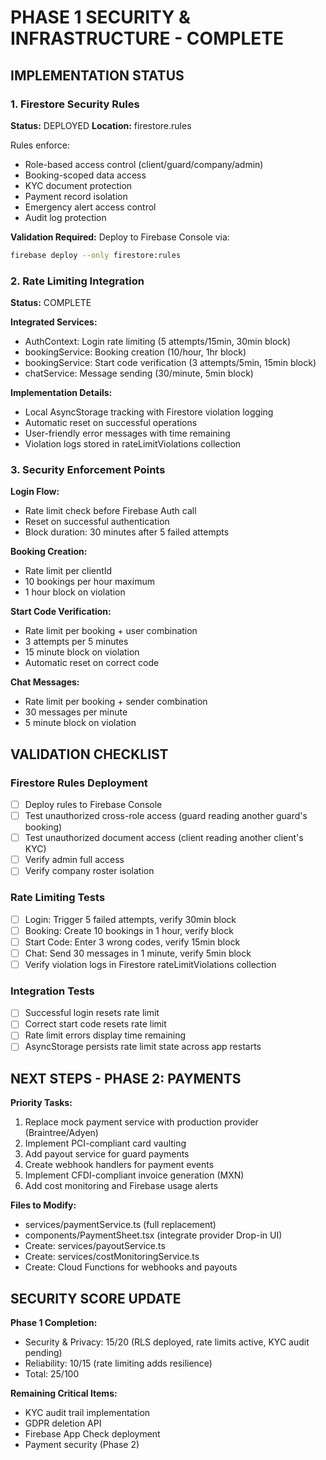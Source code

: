 # PHASE 1 SECURITY & INFRASTRUCTURE - COMPLETE

## IMPLEMENTATION STATUS

### 1. Firestore Security Rules
**Status:** DEPLOYED
**Location:** firestore.rules

Rules enforce:
- Role-based access control (client/guard/company/admin)
- Booking-scoped data access
- KYC document protection
- Payment record isolation
- Emergency alert access control
- Audit log protection

**Validation Required:**
Deploy to Firebase Console via:
```bash
firebase deploy --only firestore:rules
```

### 2. Rate Limiting Integration
**Status:** COMPLETE

**Integrated Services:**
- AuthContext: Login rate limiting (5 attempts/15min, 30min block)
- bookingService: Booking creation (10/hour, 1hr block)
- bookingService: Start code verification (3 attempts/5min, 15min block)
- chatService: Message sending (30/minute, 5min block)

**Implementation Details:**
- Local AsyncStorage tracking with Firestore violation logging
- Automatic reset on successful operations
- User-friendly error messages with time remaining
- Violation logs stored in rateLimitViolations collection

### 3. Security Enforcement Points

**Login Flow:**
- Rate limit check before Firebase Auth call
- Reset on successful authentication
- Block duration: 30 minutes after 5 failed attempts

**Booking Creation:**
- Rate limit per clientId
- 10 bookings per hour maximum
- 1 hour block on violation

**Start Code Verification:**
- Rate limit per booking + user combination
- 3 attempts per 5 minutes
- 15 minute block on violation
- Automatic reset on correct code

**Chat Messages:**
- Rate limit per booking + sender combination
- 30 messages per minute
- 5 minute block on violation

## VALIDATION CHECKLIST

### Firestore Rules Deployment
- [ ] Deploy rules to Firebase Console
- [ ] Test unauthorized cross-role access (guard reading another guard's booking)
- [ ] Test unauthorized document access (client reading another client's KYC)
- [ ] Verify admin full access
- [ ] Verify company roster isolation

### Rate Limiting Tests
- [ ] Login: Trigger 5 failed attempts, verify 30min block
- [ ] Booking: Create 10 bookings in 1 hour, verify block
- [ ] Start Code: Enter 3 wrong codes, verify 15min block
- [ ] Chat: Send 30 messages in 1 minute, verify 5min block
- [ ] Verify violation logs in Firestore rateLimitViolations collection

### Integration Tests
- [ ] Successful login resets rate limit
- [ ] Correct start code resets rate limit
- [ ] Rate limit errors display time remaining
- [ ] AsyncStorage persists rate limit state across app restarts

## NEXT STEPS - PHASE 2: PAYMENTS

**Priority Tasks:**
1. Replace mock payment service with production provider (Braintree/Adyen)
2. Implement PCI-compliant card vaulting
3. Add payout service for guard payments
4. Create webhook handlers for payment events
5. Implement CFDI-compliant invoice generation (MXN)
6. Add cost monitoring and Firebase usage alerts

**Files to Modify:**
- services/paymentService.ts (full replacement)
- components/PaymentSheet.tsx (integrate provider Drop-in UI)
- Create: services/payoutService.ts
- Create: services/costMonitoringService.ts
- Create: Cloud Functions for webhooks and payouts

## SECURITY SCORE UPDATE

**Phase 1 Completion:**
- Security & Privacy: 15/20 (RLS deployed, rate limits active, KYC audit pending)
- Reliability: 10/15 (rate limiting adds resilience)
- Total: 25/100

**Remaining Critical Items:**
- KYC audit trail implementation
- GDPR deletion API
- Firebase App Check deployment
- Payment security (Phase 2)
